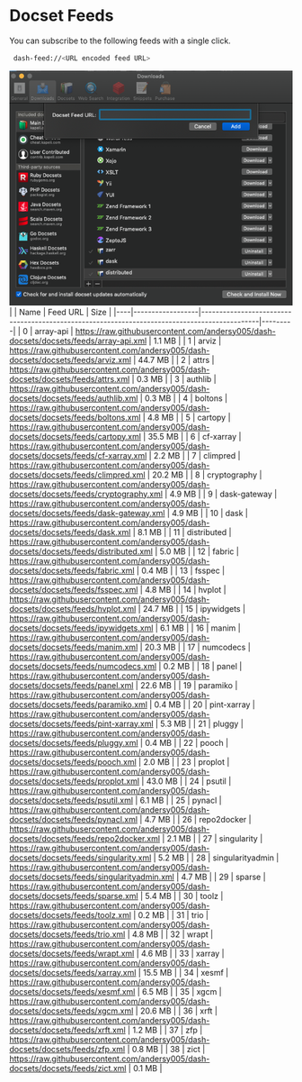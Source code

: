# Docset Feeds

You can subscribe to the following feeds with a single click.

```bash
 dash-feed://<URL encoded feed URL>
```


![dash-docsets](https://github.com/andersy005/dash-docsets/raw/main/images/how-to-add-feed.png)
|    | Name             | Feed URL                                                                                     | Size    |
|----|------------------|----------------------------------------------------------------------------------------------|---------|
|  0 | array-api        | https://raw.githubusercontent.com/andersy005/dash-docsets/docsets/feeds/array-api.xml        | 1.1 MB  |
|  1 | arviz            | https://raw.githubusercontent.com/andersy005/dash-docsets/docsets/feeds/arviz.xml            | 44.7 MB |
|  2 | attrs            | https://raw.githubusercontent.com/andersy005/dash-docsets/docsets/feeds/attrs.xml            | 0.3 MB  |
|  3 | authlib          | https://raw.githubusercontent.com/andersy005/dash-docsets/docsets/feeds/authlib.xml          | 0.3 MB  |
|  4 | boltons          | https://raw.githubusercontent.com/andersy005/dash-docsets/docsets/feeds/boltons.xml          | 4.8 MB  |
|  5 | cartopy          | https://raw.githubusercontent.com/andersy005/dash-docsets/docsets/feeds/cartopy.xml          | 35.5 MB |
|  6 | cf-xarray        | https://raw.githubusercontent.com/andersy005/dash-docsets/docsets/feeds/cf-xarray.xml        | 2.2 MB  |
|  7 | climpred         | https://raw.githubusercontent.com/andersy005/dash-docsets/docsets/feeds/climpred.xml         | 20.2 MB |
|  8 | cryptography     | https://raw.githubusercontent.com/andersy005/dash-docsets/docsets/feeds/cryptography.xml     | 4.9 MB  |
|  9 | dask-gateway     | https://raw.githubusercontent.com/andersy005/dash-docsets/docsets/feeds/dask-gateway.xml     | 4.9 MB  |
| 10 | dask             | https://raw.githubusercontent.com/andersy005/dash-docsets/docsets/feeds/dask.xml             | 8.1 MB  |
| 11 | distributed      | https://raw.githubusercontent.com/andersy005/dash-docsets/docsets/feeds/distributed.xml      | 5.0 MB  |
| 12 | fabric           | https://raw.githubusercontent.com/andersy005/dash-docsets/docsets/feeds/fabric.xml           | 0.4 MB  |
| 13 | fsspec           | https://raw.githubusercontent.com/andersy005/dash-docsets/docsets/feeds/fsspec.xml           | 4.8 MB  |
| 14 | hvplot           | https://raw.githubusercontent.com/andersy005/dash-docsets/docsets/feeds/hvplot.xml           | 24.7 MB |
| 15 | ipywidgets       | https://raw.githubusercontent.com/andersy005/dash-docsets/docsets/feeds/ipywidgets.xml       | 6.1 MB  |
| 16 | manim            | https://raw.githubusercontent.com/andersy005/dash-docsets/docsets/feeds/manim.xml            | 20.3 MB |
| 17 | numcodecs        | https://raw.githubusercontent.com/andersy005/dash-docsets/docsets/feeds/numcodecs.xml        | 0.2 MB  |
| 18 | panel            | https://raw.githubusercontent.com/andersy005/dash-docsets/docsets/feeds/panel.xml            | 22.6 MB |
| 19 | paramiko         | https://raw.githubusercontent.com/andersy005/dash-docsets/docsets/feeds/paramiko.xml         | 0.4 MB  |
| 20 | pint-xarray      | https://raw.githubusercontent.com/andersy005/dash-docsets/docsets/feeds/pint-xarray.xml      | 5.3 MB  |
| 21 | pluggy           | https://raw.githubusercontent.com/andersy005/dash-docsets/docsets/feeds/pluggy.xml           | 0.4 MB  |
| 22 | pooch            | https://raw.githubusercontent.com/andersy005/dash-docsets/docsets/feeds/pooch.xml            | 2.0 MB  |
| 23 | proplot          | https://raw.githubusercontent.com/andersy005/dash-docsets/docsets/feeds/proplot.xml          | 43.0 MB |
| 24 | psutil           | https://raw.githubusercontent.com/andersy005/dash-docsets/docsets/feeds/psutil.xml           | 6.1 MB  |
| 25 | pynacl           | https://raw.githubusercontent.com/andersy005/dash-docsets/docsets/feeds/pynacl.xml           | 4.7 MB  |
| 26 | repo2docker      | https://raw.githubusercontent.com/andersy005/dash-docsets/docsets/feeds/repo2docker.xml      | 2.1 MB  |
| 27 | singularity      | https://raw.githubusercontent.com/andersy005/dash-docsets/docsets/feeds/singularity.xml      | 5.2 MB  |
| 28 | singularityadmin | https://raw.githubusercontent.com/andersy005/dash-docsets/docsets/feeds/singularityadmin.xml | 4.7 MB  |
| 29 | sparse           | https://raw.githubusercontent.com/andersy005/dash-docsets/docsets/feeds/sparse.xml           | 5.4 MB  |
| 30 | toolz            | https://raw.githubusercontent.com/andersy005/dash-docsets/docsets/feeds/toolz.xml            | 0.2 MB  |
| 31 | trio             | https://raw.githubusercontent.com/andersy005/dash-docsets/docsets/feeds/trio.xml             | 4.8 MB  |
| 32 | wrapt            | https://raw.githubusercontent.com/andersy005/dash-docsets/docsets/feeds/wrapt.xml            | 4.6 MB  |
| 33 | xarray           | https://raw.githubusercontent.com/andersy005/dash-docsets/docsets/feeds/xarray.xml           | 15.5 MB |
| 34 | xesmf            | https://raw.githubusercontent.com/andersy005/dash-docsets/docsets/feeds/xesmf.xml            | 6.5 MB  |
| 35 | xgcm             | https://raw.githubusercontent.com/andersy005/dash-docsets/docsets/feeds/xgcm.xml             | 20.6 MB |
| 36 | xrft             | https://raw.githubusercontent.com/andersy005/dash-docsets/docsets/feeds/xrft.xml             | 1.2 MB  |
| 37 | zfp              | https://raw.githubusercontent.com/andersy005/dash-docsets/docsets/feeds/zfp.xml              | 0.8 MB  |
| 38 | zict             | https://raw.githubusercontent.com/andersy005/dash-docsets/docsets/feeds/zict.xml             | 0.1 MB  |
